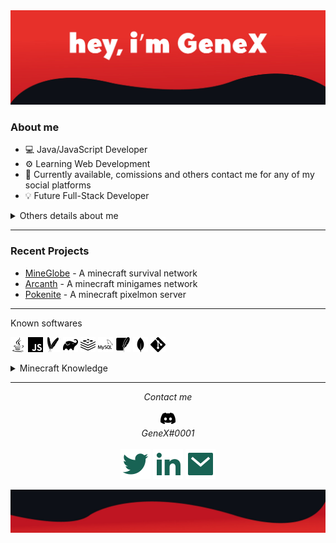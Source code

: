 <img src="https://raw.githubusercontent.com/sirgenex/sirgenex/main/others/header.jpg" alt="header">

### About me

- 💻 Java/JavaScript Developer
- ⚙ Learning Web Development
- 💬 Currently available, comissions and others contact me for any of my social platforms
- 💡 Future Full-Stack Developer

<details>
  <summary>Others details about me</summary>
  <br>
  - Music Lover 🎶
  <br>
  - Demon Slayer is the best anime ever ✨
</details>

---

### Recent Projects

- [MineGlobe](https://mineglobe.org) - A minecraft survival network
- [Arcanth](https://arcanth.net) - A minecraft minigames network
- [Pokenite](https://pokenite.net) - A minecraft pixelmon server

---

Known softwares
<p align="left">
  <img src="https://raw.githubusercontent.com/sirgenex/sirgenex/main/softwares/java.svg" alt="Java" width="24" height="24"/> 
  <img src="https://raw.githubusercontent.com/sirgenex/sirgenex/main/softwares/javascript.svg" alt="JavaScript" width="24" height="24"/> 
  <img src="https://raw.githubusercontent.com/sirgenex/sirgenex/main/softwares/maven.svg" alt="Maven" width="24" height="24"/> 
  <img src="https://raw.githubusercontent.com/sirgenex/sirgenex/main/softwares/gradle.svg" alt="Gradle" width="24" height="24"/> 
  <img src="https://raw.githubusercontent.com/sirgenex/sirgenex/main/softwares/redis.svg" alt="Redis" width="24" height="24"/> 
  <img src="https://raw.githubusercontent.com/sirgenex/sirgenex/main/softwares/mysql.svg" alt="MySQL" width="24" height="24"/>
  <img src="https://raw.githubusercontent.com/sirgenex/sirgenex/main/softwares/sqlite.svg" alt="SQLite" width="24" height="24"/>  
  <img src="https://raw.githubusercontent.com/sirgenex/sirgenex/main/softwares/mongodb.svg" alt="MongoDB" width="24" height="24"/> 
  <img src="https://raw.githubusercontent.com/sirgenex/sirgenex/main/softwares/git.svg" alt="GIT" width="24" height="24"/> 
</p>

<details>
  <summary>Minecraft Knowledge</summary>
  
  <br><img src="https://raw.githubusercontent.com/sirgenex/sirgenex/main/minecraft/spigot.png" alt="Spigot" width="24" height="24"/>  Spigot
  <br><img src="https://raw.githubusercontent.com/sirgenex/sirgenex/main/minecraft/bukkit.jfif" alt="Bukkit" width="24" height="24"/>  Bukkit
<br><img src="https://raw.githubusercontent.com/sirgenex/sirgenex/main/minecraft/bungeecord.png" alt="BungeeCord" width="24" height="24"/>  BungeeCord
<br><img src="https://raw.githubusercontent.com/sirgenex/sirgenex/main/minecraft/velocity.png" alt="Velocity" width="24" height="24"/>  Velocity
<br><img src="https://raw.githubusercontent.com/sirgenex/sirgenex/main/minecraft/forge.jpg" alt="Forge" width="24" height="24"/>  Forge (Modding)
<br><img src="https://raw.githubusercontent.com/sirgenex/sirgenex/main/minecraft/spongeforge.png" alt="SpongeForge" width="24" height="24"/>  SpongeForge
<br><br>- SQLite/MySQL/Redis/Flatfile/MongoDB
<br>- NMS/Packets/Stream/Lambda
<br><br>And many others! I have 6 years of minecraft codding experience, currently hireable.
</details>

---

<p align="center">
  <i>Contact me</i>
</p>
    
<p align="center">
  <img width="24" src="https://raw.githubusercontent.com/sirgenex/sirgenex/main/contacts/discord.svg" alt="Discord">
  <br>  
    <i>GeneX#0001</i>
  <br><br>
    <a href="https://twitter.com/iamgenex" alt="Twitter"><img src="https://raw.githubusercontent.com/sirgenex/sirgenex/main/contacts/twitter.svg"></a>
    <a href="https://www.linkedin.com/in/fabr%C3%ADcio-souza-41638522b/" alt="Linkedin"><img src="https://raw.githubusercontent.com/sirgenex/sirgenex/main/contacts/linkedin.svg"></a>
    <a href="mailto:fabricio.10psi@gmail.com" alt="Email"><img src="https://raw.githubusercontent.com/sirgenex/sirgenex/main/contacts/mail.svg"></a>
</p>

<img src="https://raw.githubusercontent.com/sirgenex/sirgenex/main/others/footer.jpg" alt="footer">
